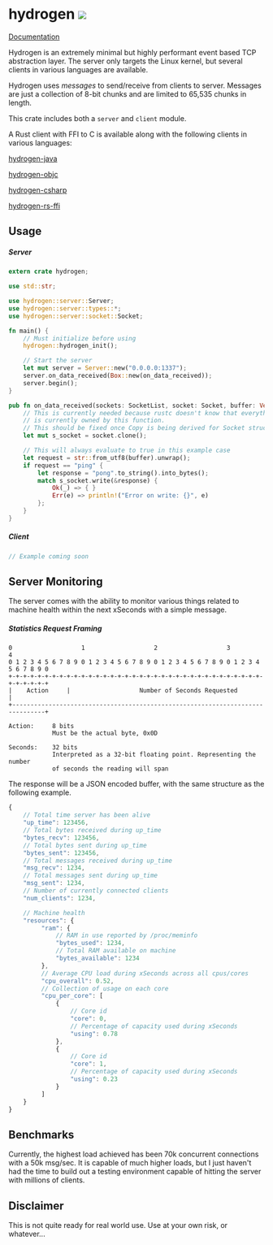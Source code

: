 # hydrogen [<img src="https://travis-ci.org/nathansizemore/hydrogen.png?branch=develop">](https://travis-ci.org/nathansizemore/hydrogen)

[Documentation](https://google.com)

Hydrogen is an extremely minimal but highly performant event based TCP
abstraction layer. The server only targets the Linux kernel, but several clients
in various languages are available.

Hydrogen uses _messages_ to send/receive from clients to server. Messages are
just a collection of 8-bit chunks and are limited to 65,535 chunks in length.

This crate includes both a `server` and `client` module.

A Rust client with FFI to C is available along with the following clients in various languages:

[hydrogen-java](https://github.com/nathansizemore/hydrogen-java)

[hydrogen-objc](https://github.com/nathansizemore/hydrogen-objc)

[hydrogen-csharp](https://github.com/nathansizemore/hydrogen-csharp)

[hydrogen-rs-ffi](https://github.com/nathansizemore/hydrogen-rs-ffi)

## Usage

##### Server

~~~rust
extern crate hydrogen;

use std::str;

use hydrogen::server::Server;
use hydrogen::server::types::*;
use hydrogen::server::socket::Socket;

fn main() {
    // Must initialize before using
    hydrogen::hydrogen_init();

    // Start the server
    let mut server = Server::new("0.0.0.0:1337");
    server.on_data_received(Box::new(on_data_received));
    server.begin();
}

pub fn on_data_received(sockets: SocketList, socket: Socket, buffer: Vec<u8>) {
    // This is currently needed because rustc doesn't know that everything here
    // is currently owned by this function.
    // This should be fixed once Copy is being derived for Socket struct
    let mut s_socket = socket.clone();

    // This will always evaluate to true in this example case
    let request = str::from_utf8(buffer).unwrap();
    if request == "ping" {
        let response = "pong".to_string().into_bytes();
        match s_socket.write(&response) {
            Ok(_) => { }
            Err(e) => println!("Error on write: {}", e)
        };
    }
}
~~~

##### Client

~~~rust
// Example coming soon
~~~

## Server Monitoring

The server comes with the ability to monitor various things related to machine
health within the next xSeconds with a simple message.

##### Statistics Request Framing
~~~
0                   1                   2                   3                   4
0 1 2 3 4 5 6 7 8 9 0 1 2 3 4 5 6 7 8 9 0 1 2 3 4 5 6 7 8 9 0 1 2 3 4 5 6 7 8 9 0
+-+-+-+-+-+-+-+-+-+-+-+-+-+-+-+-+-+-+-+-+-+-+-+-+-+-+-+-+-+-+-+-+-+-+-+-+-+-+-+-+
|    Action     |                   Number of Seconds Requested                 |
+-------------------------------------------------------------------------------+

Action:     8 bits
            Must be the actual byte, 0x0D

Seconds:    32 bits
            Interpreted as a 32-bit floating point. Representing the number
            of seconds the reading will span
~~~

The response will be a JSON encoded buffer, with the same structure as the
following example.

~~~javascript
{
    // Total time server has been alive
    "up_time": 123456,
    // Total bytes received during up_time
    "bytes_recv": 123456,
    // Total bytes sent during up_time
    "bytes_sent": 123456,
    // Total messages received during up_time
    "msg_recv": 1234,
    // Total messages sent during up_time
    "msg_sent": 1234,
    // Number of currently connected clients
    "num_clients": 1234,

    // Machine health
    "resources": {
         "ram": {
             // RAM in use reported by /proc/meminfo
             "bytes_used": 1234,
             // Total RAM available on machine
             "bytes_available": 1234
         },
         // Average CPU load during xSeconds across all cpus/cores
         "cpu_overall": 0.52,
         // Collection of usage on each core
         "cpu_per_core": [
             {
                 // Core id
                 "core": 0,
                 // Percentage of capacity used during xSeconds
                 "using": 0.78
             },
             {
                 // Core id
                 "core": 1,
                 // Percentage of capacity used during xSeconds
                 "using": 0.23
             }
         ]
    }
}
~~~

## Benchmarks
Currently, the highest load achieved has been 70k concurrent connections
with a 50k msg/sec. It is capable of much higher loads, but I just haven't had
the time to build out a testing environment capable of hitting the server with
millions of clients.


## Disclaimer
This is not quite ready for real world use. Use at your own risk, or whatever...
